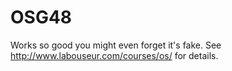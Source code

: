 OSG48
============

Works so good you might even forget it's fake.
See http://www.labouseur.com/courses/os/ for details.
